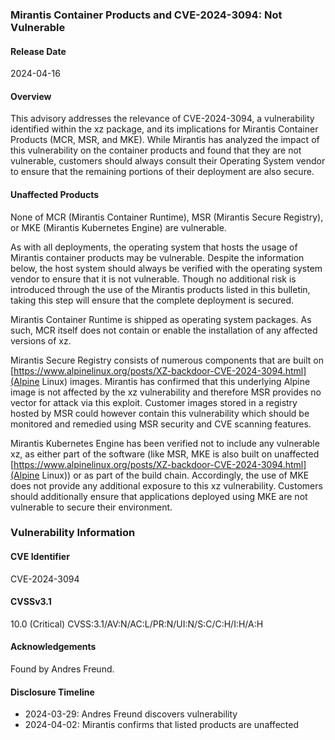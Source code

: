 ### Mirantis Container Products and CVE-2024-3094: Not Vulnerable

#### Release Date
2024-04-16

#### Overview
This advisory addresses the relevance of CVE-2024-3094, a vulnerability identified within the xz package, and its implications for Mirantis Container Products (MCR, MSR, and MKE). While Mirantis has analyzed the impact of this vulnerability on the container products and found that they are not vulnerable, customers should always consult their Operating System vendor to ensure that the remaining portions of their deployment are also secure.

#### Unaffected Products
None of MCR (Mirantis Container Runtime), MSR (Mirantis Secure Registry), or MKE (Mirantis Kubernetes Engine) are vulnerable.

As with all deployments, the operating system that hosts the usage of Mirantis container products may be vulnerable. Despite the information below, the host system should always be verified with the operating system vendor to ensure that it is not vulnerable. Though no additional risk is introduced through the use of the Mirantis products listed in this bulletin, taking this step will ensure that the complete deployment is secured.

Mirantis Container Runtime is shipped as operating system packages. As such, MCR itself does not contain or enable the installation of any affected versions of xz.

Mirantis Secure Registry consists of numerous components that are built on [https://www.alpinelinux.org/posts/XZ-backdoor-CVE-2024-3094.html](Alpine Linux) images.  Mirantis has confirmed that this underlying Alpine image is not affected by the xz vulnerability and therefore MSR provides no vector for attack via this exploit. Customer images stored in a registry hosted by MSR could however contain this vulnerability which should be monitored and remedied using MSR security and CVE scanning features.

Mirantis Kubernetes Engine has been verified not to include any vulnerable xz, as either part of the software (like MSR, MKE is also built on unaffected [https://www.alpinelinux.org/posts/XZ-backdoor-CVE-2024-3094.html](Alpine Linux)) or as part of the build chain. Accordingly, the use of MKE does not provide any additional exposure to this xz vulnerability. Customers should additionally ensure that applications deployed using MKE are not vulnerable to secure their environment.


### Vulnerability Information

#### CVE Identifier
CVE-2024-3094

#### CVSSv3.1
10.0 (Critical) CVSS:3.1/AV:N/AC:L/PR:N/UI:N/S:C/C:H/I:H/A:H

#### Acknowledgements
Found by Andres Freund.
#### Disclosure Timeline
* 2024-03-29: Andres Freund discovers vulnerability
* 2024-04-02: Mirantis confirms that listed products are unaffected
